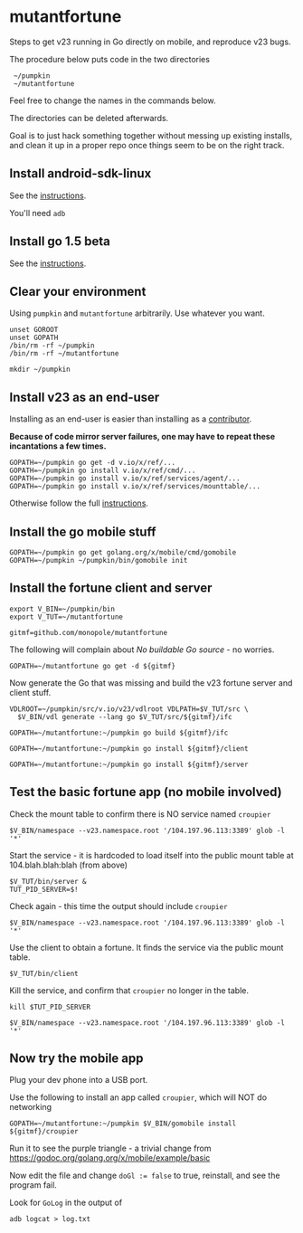 # mutantfortune

Steps to get v23 running in Go directly on mobile, and reproduce v23 bugs.

The procedure below puts code in the two directories

```
 ~/pumpkin
 ~/mutantfortune
```

Feel free to change the names in the commands below.

The directories can be deleted afterwards.

Goal is to just hack something together without messing up existing
installs, and clean it up in a proper repo once things seem to be
on the right track.


## Install android-sdk-linux

See the [instructions](https://developer.android.com/sdk/index.html).

You'll need `adb`


## Install go 1.5 beta

See the [instructions](http://golang.org/doc/install/source).

## Clear your environment

Using `pumpkin` and `mutantfortune` arbitrarily.  Use whatever you want.

```
unset GOROOT
unset GOPATH
/bin/rm -rf ~/pumpkin
/bin/rm -rf ~/mutantfortune

mkdir ~/pumpkin
```

## Install v23 as an end-user

Installing as an end-user is easier than installing as a
[contributor](https://v.io/community/contributing.html).

__Because of code mirror server failures, one may have to repeat these
incantations a few times.__


```
GOPATH=~/pumpkin go get -d v.io/x/ref/...
GOPATH=~/pumpkin go install v.io/x/ref/cmd/...
GOPATH=~/pumpkin go install v.io/x/ref/services/agent/...
GOPATH=~/pumpkin go install v.io/x/ref/services/mounttable/...
```

Otherwise follow the full
[instructions](https://v.io/installation/details.html).


## Install the go mobile stuff

```
GOPATH=~/pumpkin go get golang.org/x/mobile/cmd/gomobile
GOPATH=~/pumpkin ~/pumpkin/bin/gomobile init
```

## Install the fortune client and server

```
export V_BIN=~/pumpkin/bin
export V_TUT=~/mutantfortune

gitmf=github.com/monopole/mutantfortune
```

The following will complain about _No buildable Go source_ - no worries.
```
GOPATH=~/mutantfortune go get -d ${gitmf}
```

Now generate the Go that was missing and build the v23 fortune server
and client stuff.

```
VDLROOT=~/pumpkin/src/v.io/v23/vdlroot VDLPATH=$V_TUT/src \
  $V_BIN/vdl generate --lang go $V_TUT/src/${gitmf}/ifc

GOPATH=~/mutantfortune:~/pumpkin go build ${gitmf}/ifc

GOPATH=~/mutantfortune:~/pumpkin go install ${gitmf}/client

GOPATH=~/mutantfortune:~/pumpkin go install ${gitmf}/server
```


## Test the basic fortune app (no mobile involved)

Check the mount table to confirm there is NO service named `croupier`
```
$V_BIN/namespace --v23.namespace.root '/104.197.96.113:3389' glob -l '*'
```

Start the service - it is hardcoded to load itself into the public
mount table at 104.blah.blah:blah (from above)

```
$V_TUT/bin/server &
TUT_PID_SERVER=$!
```

Check again - this time the output should include `croupier`
```
$V_BIN/namespace --v23.namespace.root '/104.197.96.113:3389' glob -l '*'
```

Use the client to obtain a fortune.
It finds the service via the public mount table.
```
$V_TUT/bin/client
```

Kill the service, and confirm that `croupier` no longer in the table.
```
kill $TUT_PID_SERVER

$V_BIN/namespace --v23.namespace.root '/104.197.96.113:3389' glob -l '*'
```

## Now try the mobile app

Plug your dev phone into a USB port.

Use the following to install an app called `croupier`, which will NOT
do networking

```
GOPATH=~/mutantfortune:~/pumpkin $V_BIN/gomobile install ${gitmf}/croupier
```

Run it to see the purple triangle - a trivial change from
https://godoc.org/golang.org/x/mobile/example/basic

Now edit the file and change `doGl := false` to true, reinstall, and
see the program fail.

Look for `GoLog` in the output of

```
adb logcat > log.txt
```


